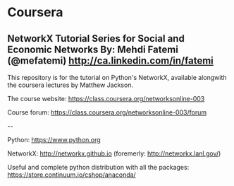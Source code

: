 Coursera
========

NetworkX Tutorial Series for Social and Economic Networks 
By: Mehdi Fatemi (@mefatemi)
http://ca.linkedin.com/in/fatemi
--

This repository is for the tutorial on Python's NetworkX, available alongwith the coursera lectures by Matthew Jackson.

The course website: https://class.coursera.org/networksonline-003

Course forum: https://class.coursera.org/networksonline-003/forum

--

Python: https://www.python.org

NetworkX: http://networkx.github.io  (foremerly: http://networkx.lanl.gov/)

Useful and complete python distribution with all the packages: https://store.continuum.io/cshop/anaconda/


